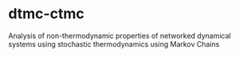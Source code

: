 # dtmc-ctmc
Analysis of non-thermodynamic properties of networked dynamical systems using stochastic thermodynamics using Markov Chains
